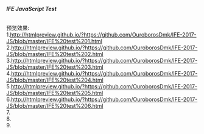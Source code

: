 <strong><em>IFE JavaScript Test</em></strong>

<br>预览效果:
<br>1.http://htmlpreview.github.io/?https://github.com/OuroborosDmk/IFE-2017-JS/blob/master/IFE%20test%201.html
<br>2.http://htmlpreview.github.io/?https://github.com/OuroborosDmk/IFE-2017-JS/blob/master/IFE%20test%202.html
<br>3.http://htmlpreview.github.io/?https://github.com/OuroborosDmk/IFE-2017-JS/blob/master/IFE%20test%203.html
<br>4.http://htmlpreview.github.io/?https://github.com/OuroborosDmk/IFE-2017-JS/blob/master/IFE%20test%204.html
<br>5.http://htmlpreview.github.io/?https://github.com/OuroborosDmk/IFE-2017-JS/blob/master/IFE%20test%205.html
<br>6.http://htmlpreview.github.io/?https://github.com/OuroborosDmk/IFE-2017-JS/blob/master/IFE%20test%206.html
<br>7.
<br>8.
<br>9.
